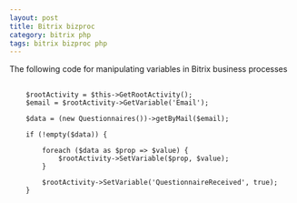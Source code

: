 ```yaml
---
layout: post
title: Bitrix bizproc
category: bitrix php
tags: bitrix bizproc php
---
```

The following code for manipulating variables in Bitrix business processes

<pre>
  <code class="language-php">
    $rootActivity = $this->GetRootActivity();
    $email = $rootActivity->GetVariable('Email');
    
    $data = (new Questionnaires())->getByMail($email);
    
    if (!empty($data)) {
        
        foreach ($data as $prop => $value) {
            $rootActivity->SetVariable($prop, $value);
        }
    
        $rootActivity->SetVariable('QuestionnaireReceived', true);
    }
  </code>
</pre>